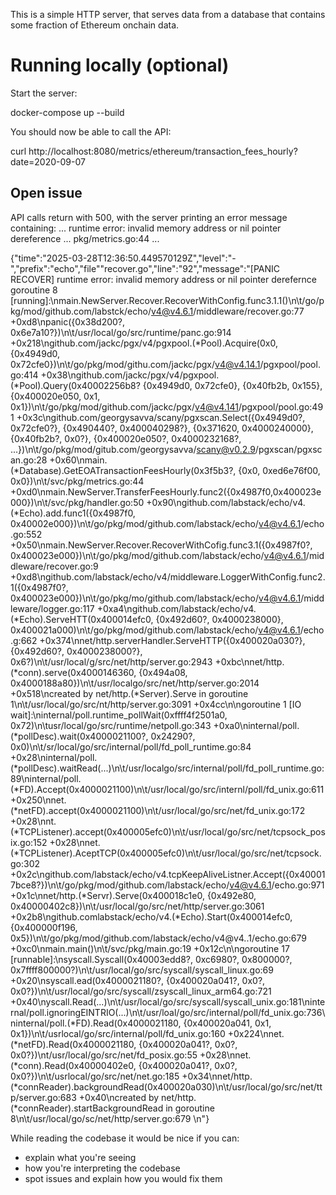 This is a simple HTTP server, that serves data from a database that contains some
fraction of Ethereum onchain data.

# Running locally (optional)

Start the server:

docker-compose up --build


You should now be able to call the API:

curl http://localhost:8080/metrics/ethereum/transaction_fees_hourly?date=2020-09-07


## Open issue

API calls return with 500, with the server printing an error message containing:
... runtime error: invalid memory address or nil pointer dereference ... pkg/metrics.go:44 ...

{"time":"2025-03-28T12:36:50.449570129Z","level":"-","prefix":"echo","file""recover.go","line":"92","message":"[PANIC RECOVER] runtime error: invalid memory address or nil pointer derefernce goroutine 8 [running]:\nmain.NewServer.Recover.RecoverWithConfig.func3.1.1()\n\t/go/pkg/mod/github.com/labstck/echo/v4@v4.6.1/middleware/recover.go:77 +0xd8\npanic({0x38d200?, 0x6e7a10?})\n\t/usr/local/go/src/runtime/panc.go:914 +0x218\ngithub.com/jackc/pgx/v4/pgxpool.(*Pool).Acquire(0x0, {0x4949d0, 0x72cfe0})\n\t/go/pkg/mod/githu.com/jackc/pgx/v4@v4.14.1/pgxpool/pool.go:414 +0x38\ngithub.com/jackc/pgx/v4/pgxpool.(*Pool).Query(0x40002256b8? {0x4949d0, 0x72cfe0}, {0x40fb2b, 0x155}, {0x400020e050, 0x1, 0x1})\n\t/go/pkg/mod/github.com/jackc/pgx/v4@v4.141/pgxpool/pool.go:491 +0x3c\ngithub.com/georgysavva/scany/pgxscan.Select({0x4949d0?, 0x72cfe0?}, {0x490440?, 0x400040298?}, {0x371620, 0x4000240000}, {0x40fb2b?, 0x0?}, {0x400020e050?, 0x4000232168?, ...})\n\t/go/pkg/mod/gitub.com/georgysavva/scany@v0.2.9/pgxscan/pgxscan.go:28 +0x60\nmain.(*Database).GetEOATransactionFeesHourly(0x3f5b3?, {0x0, 0xed6e76f00, 0x0})\n\t/svc/pkg/metrics.go:44 +0xd0\nmain.NewServer.TransferFeesHourly.func2({0x4987f0,0x400023e000})\n\t/svc/pkg/handler.go:50 +0x90\ngithub.com/labstack/echo/v4.(*Echo).add.func1({0x4987f0, 0x40002e000})\n\t/go/pkg/mod/github.com/labstack/echo/v4@v4.6.1/echo.go:552 +0x50\nmain.NewServer.Recover.RecoverWithCofig.func3.1({0x4987f0?, 0x400023e000})\n\t/go/pkg/mod/github.com/labstack/echo/v4@v4.6.1/middleware/recover.go:9 +0xd8\ngithub.com/labstack/echo/v4/middleware.LoggerWithConfig.func2.1({0x4987f0?, 0x400023e000})\n\t/go/pkg/mo/github.com/labstack/echo/v4@v4.6.1/middleware/logger.go:117 +0xa4\ngithub.com/labstack/echo/v4.(*Echo).ServeHTT(0x400014efc0, {0x492d60?, 0x4000238000}, 0x400021a000)\n\t/go/pkg/mod/github.com/labstack/echo/v4@v4.6.1/echo.g:662 +0x374\nnet/http.serverHandler.ServeHTTP({0x400020a030?}, {0x492d60?, 0x4000238000?}, 0x6?)\n\t/usr/local/g/src/net/http/server.go:2943 +0xbc\nnet/http.(*conn).serve(0x4000146360, {0x494a08, 0x4000188a80})\n\t/usr/localgo/src/net/http/server.go:2014 +0x518\ncreated by net/http.(*Server).Serve in goroutine 1\n\t/usr/local/go/src/nt/http/server.go:3091 +0x4cc\n\ngoroutine 1 [IO wait]:\ninternal/poll.runtime_pollWait(0xffff4f2501a0, 0x72)\n\tusr/local/go/src/runtime/netpoll.go:343 +0xa0\ninternal/poll.(*pollDesc).wait(0x4000021100?, 0x24290?, 0x0)\n\t/sr/local/go/src/internal/poll/fd_poll_runtime.go:84 +0x28\ninternal/poll.(*pollDesc).waitRead(...)\n\t/usr/localgo/src/internal/poll/fd_poll_runtime.go:89\ninternal/poll.(*FD).Accept(0x4000021100)\n\t/usr/local/go/src/internl/poll/fd_unix.go:611 +0x250\nnet.(*netFD).accept(0x4000021100)\n\t/usr/local/go/src/net/fd_unix.go:172 +0x28\nnt.(*TCPListener).accept(0x400005efc0)\n\t/usr/local/go/src/net/tcpsock_posix.go:152 +0x28\nnet.(*TCPListener).AceptTCP(0x400005efc0)\n\t/usr/local/go/src/net/tcpsock.go:302 +0x2c\ngithub.com/labstack/echo/v4.tcpKeepAliveListner.Accept({0x400017bce8?})\n\t/go/pkg/mod/github.com/labstack/echo/v4@v4.6.1/echo.go:971 +0x1c\nnet/http.(*Servr).Serve(0x400018c1e0, {0x492e80, 0x40000402c8})\n\t/usr/local/go/src/net/http/server.go:3061 +0x2b8\ngithub.comlabstack/echo/v4.(*Echo).Start(0x400014efc0, {0x400000f196, 0x5})\n\t/go/pkg/mod/github.com/labstack/echo/v4@v4..1/echo.go:679 +0xc0\nmain.main()\n\t/svc/pkg/main.go:19 +0x12c\n\ngoroutine 17 [runnable]:\nsyscall.Syscall(0x40003edd8?, 0xc6980?, 0x800000?, 0x7ffff800000?)\n\t/usr/local/go/src/syscall/syscall_linux.go:69 +0x20\nsyscall.ead(0x4000021180?, {0x400020a041?, 0x0?, 0x0?})\n\t/usr/local/go/src/syscall/zsyscall_linux_arm64.go:721 +0x40\nyscall.Read(...)\n\t/usr/local/go/src/syscall/syscall_unix.go:181\ninternal/poll.ignoringEINTRIO(...)\n\t/usr/loal/go/src/internal/poll/fd_unix.go:736\ninternal/poll.(*FD).Read(0x4000021180, {0x400020a041, 0x1, 0x1})\n\t/usrlocal/go/src/internal/poll/fd_unix.go:160 +0x224\nnet.(*netFD).Read(0x4000021180, {0x400020a041?, 0x0?, 0x0?})\nt/usr/local/go/src/net/fd_posix.go:55 +0x28\nnet.(*conn).Read(0x40000402e0, {0x400020a041?, 0x0?, 0x0?})\n\t/usrlocal/go/src/net/net.go:185 +0x34\nnet/http.(*connReader).backgroundRead(0x400020a030)\n\t/usr/local/go/src/net/ttp/server.go:683 +0x40\ncreated by net/http.(*connReader).startBackgroundRead in goroutine 8\n\t/usr/local/go/sc/net/http/server.go:679 \n"}



While reading the codebase it would be nice if you can:
- explain what you're seeing
- how you're interpreting the codebase
- spot issues and explain how you would fix them
